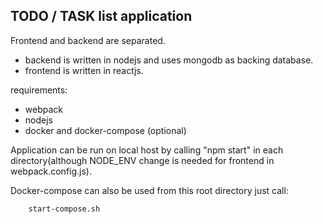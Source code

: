 TODO / TASK list application
---


Frontend and backend are separated.

- backend is written in nodejs and uses mongodb as backing database.
- frontend is written in reactjs.

requirements:
- webpack
- nodejs
- docker and docker-compose (optional)

Application can be run on local host by calling "npm start" in each directory(although NODE_ENV change is needed for frontend in webpack.config.js).

Docker-compose can also be used from this root directory just call:

```bash
    start-compose.sh
```


